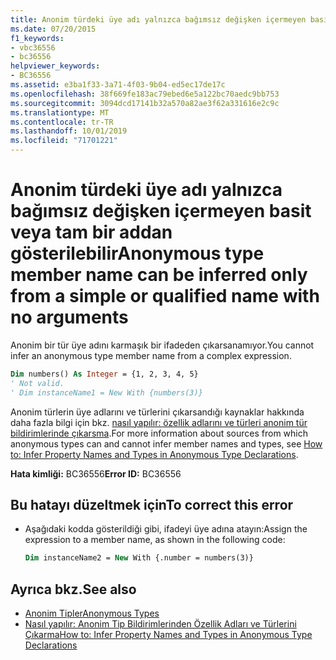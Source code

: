 ```yaml
---
title: Anonim türdeki üye adı yalnızca bağımsız değişken içermeyen basit veya tam bir addan gösterilebilir
ms.date: 07/20/2015
f1_keywords:
- vbc36556
- bc36556
helpviewer_keywords:
- BC36556
ms.assetid: e3ba1f33-3a71-4f03-9b04-ed5ec17de17c
ms.openlocfilehash: 38f669fe183ac79ebed6e5a122bc70aedc9bb753
ms.sourcegitcommit: 3094dcd17141b32a570a82ae3f62a331616e2c9c
ms.translationtype: MT
ms.contentlocale: tr-TR
ms.lasthandoff: 10/01/2019
ms.locfileid: "71701221"
---
```

# <a name="anonymous-type-member-name-can-be-inferred-only-from-a-simple-or-qualified-name-with-no-arguments"></a><span data-ttu-id="cbdc5-102">Anonim türdeki üye adı yalnızca bağımsız değişken içermeyen basit veya tam bir addan gösterilebilir</span><span class="sxs-lookup"><span data-stu-id="cbdc5-102">Anonymous type member name can be inferred only from a simple or qualified name with no arguments</span></span>
<span data-ttu-id="cbdc5-103">Anonim bir tür üye adını karmaşık bir ifadeden çıkarsanamıyor.</span><span class="sxs-lookup"><span data-stu-id="cbdc5-103">You cannot infer an anonymous type member name from a complex expression.</span></span>  
  
```vb  
Dim numbers() As Integer = {1, 2, 3, 4, 5}  
' Not valid.  
' Dim instanceName1 = New With {numbers(3)}  
```  
  
 <span data-ttu-id="cbdc5-104">Anonim türlerin üye adlarını ve türlerini çıkarsandığı kaynaklar hakkında daha fazla bilgi için bkz. [nasıl yapılır: özellik adlarını ve türleri anonim tür bildirimlerinde çıkarsma](../../../visual-basic/programming-guide/language-features/objects-and-classes/how-to-infer-property-names-and-types-in-anonymous-type-declarations.md).</span><span class="sxs-lookup"><span data-stu-id="cbdc5-104">For more information about sources from which anonymous types can and cannot infer member names and types, see [How to: Infer Property Names and Types in Anonymous Type Declarations](../../../visual-basic/programming-guide/language-features/objects-and-classes/how-to-infer-property-names-and-types-in-anonymous-type-declarations.md).</span></span>  
  
 <span data-ttu-id="cbdc5-105">**Hata kimliği:** BC36556</span><span class="sxs-lookup"><span data-stu-id="cbdc5-105">**Error ID:** BC36556</span></span>  
  
## <a name="to-correct-this-error"></a><span data-ttu-id="cbdc5-106">Bu hatayı düzeltmek için</span><span class="sxs-lookup"><span data-stu-id="cbdc5-106">To correct this error</span></span>  
  
- <span data-ttu-id="cbdc5-107">Aşağıdaki kodda gösterildiği gibi, ifadeyi üye adına atayın:</span><span class="sxs-lookup"><span data-stu-id="cbdc5-107">Assign the expression to a member name, as shown in the following code:</span></span>  
  
    ```vb  
    Dim instanceName2 = New With {.number = numbers(3)}  
    ```  
  
## <a name="see-also"></a><span data-ttu-id="cbdc5-108">Ayrıca bkz.</span><span class="sxs-lookup"><span data-stu-id="cbdc5-108">See also</span></span>

- [<span data-ttu-id="cbdc5-109">Anonim Tipler</span><span class="sxs-lookup"><span data-stu-id="cbdc5-109">Anonymous Types</span></span>](../../../visual-basic/programming-guide/language-features/objects-and-classes/anonymous-types.md)
- [<span data-ttu-id="cbdc5-110">Nasıl yapılır: Anonim Tip Bildirimlerinden Özellik Adları ve Türlerini Çıkarma</span><span class="sxs-lookup"><span data-stu-id="cbdc5-110">How to: Infer Property Names and Types in Anonymous Type Declarations</span></span>](../../../visual-basic/programming-guide/language-features/objects-and-classes/how-to-infer-property-names-and-types-in-anonymous-type-declarations.md)
